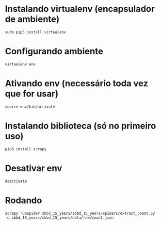 # Instalando virtualenv (encapsulador de ambiente)

`sudo pip3 install virtualenv`

# Configurando ambiente

`virtualenv env`

# Ativando env (necessário toda vez que for usar)

`source env/bin/activate`

# Instalando biblioteca (só no primeiro uso)

`pip3 install scrapy`

# Desativar env

`deactivate`

# Rodando

`scrapy runspider sbbd_15_years/sbbd_15_years/spiders/extract_count.py -o sbbd_15_years/sbbd_15_years/data/raw/count.json`
